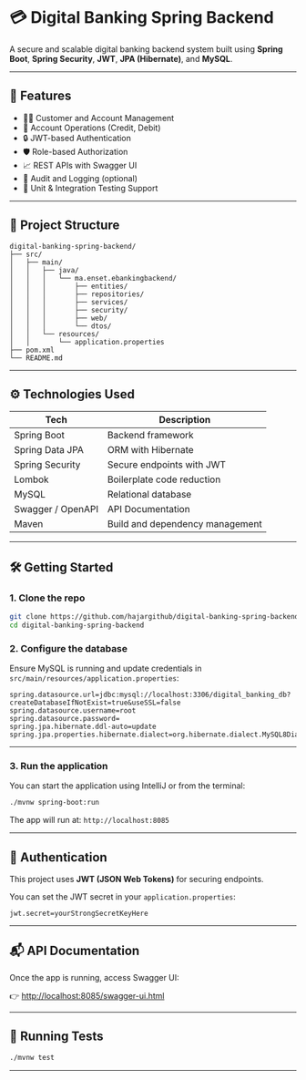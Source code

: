 
# 💳 Digital Banking Spring Backend

A secure and scalable digital banking backend system built using **Spring Boot**, **Spring Security**, **JWT**, **JPA (Hibernate)**, and **MySQL**.

---

## 🚀 Features

- 🧑‍💼 Customer and Account Management
- 💸 Account Operations (Credit, Debit)
- 🔒 JWT-based Authentication
- 🛡️ Role-based Authorization
- 📈 REST APIs with Swagger UI
- 📄 Audit and Logging (optional)
- 🧪 Unit & Integration Testing Support

---

## 📂 Project Structure

```
digital-banking-spring-backend/
├── src/
│   ├── main/
│   │   ├── java/
│   │   │   └── ma.enset.ebankingbackend/
│   │   │       ├── entities/
│   │   │       ├── repositories/
│   │   │       ├── services/
│   │   │       ├── security/
│   │   │       ├── web/
│   │   │       └── dtos/
│   │   └── resources/
│   │       └── application.properties
├── pom.xml
└── README.md
```

---

## ⚙️ Technologies Used

| Tech                | Description                            |
|---------------------|----------------------------------------|
| Spring Boot         | Backend framework                      |
| Spring Data JPA     | ORM with Hibernate                     |
| Spring Security     | Secure endpoints with JWT              |
| Lombok              | Boilerplate code reduction             |
| MySQL               | Relational database                    |
| Swagger / OpenAPI   | API Documentation                      |
| Maven               | Build and dependency management        |

---

## 🛠️ Getting Started

### 1. Clone the repo
```bash
git clone https://github.com/hajargithub/digital-banking-spring-backend.git
cd digital-banking-spring-backend
```

### 2. Configure the database

Ensure MySQL is running and update credentials in `src/main/resources/application.properties`:

```properties
spring.datasource.url=jdbc:mysql://localhost:3306/digital_banking_db?createDatabaseIfNotExist=true&useSSL=false
spring.datasource.username=root
spring.datasource.password=
spring.jpa.hibernate.ddl-auto=update
spring.jpa.properties.hibernate.dialect=org.hibernate.dialect.MySQL8Dialect
```

---

### 3. Run the application

You can start the application using IntelliJ or from the terminal:

```bash
./mvnw spring-boot:run
```

The app will run at: `http://localhost:8085`

---

## 🔐 Authentication

This project uses **JWT (JSON Web Tokens)** for securing endpoints.

You can set the JWT secret in your `application.properties`:

```properties
jwt.secret=yourStrongSecretKeyHere
```

---

## 📬 API Documentation

Once the app is running, access Swagger UI:

👉 [http://localhost:8085/swagger-ui.html](http://localhost:8085/swagger-ui.html)

---

## 🧪 Running Tests

```bash
./mvnw test
```

---



